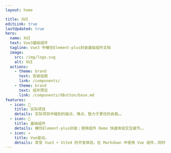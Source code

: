 ```yaml
---
layout: home

title: XUI
editLink: true
lastUpdated: true
hero:
  name: XUI
  text: Vue3基础组件
  tagline: Vue3 中模仿Element-plus封装基础组件文档
  image:
    src: /img/logo.svg
    alt: XUI
  actions:
    - theme: brand
      text: 安装指南
      link: /components/
    - theme: brand
      text: 组件预览
      link: /components/XButton/base.md
features:
  - icon: 🔨
    title: 实际项目
    details: 实际项目中碰到的疑点、难点，致力于更优的自我。。
  - icon: 🧩
    title: 基础组件
    details: 模仿Element-plus封装；使用组件 Demo 快速体验交互细节。。
  - icon: ✈️
    title: Vue驱动。
    details: 享受 Vue3 + Vite4 的开发体验，在 Markdown 中使用 Vue 组件，同时可以使用 Vue 来开发自定义主题。
---
```

